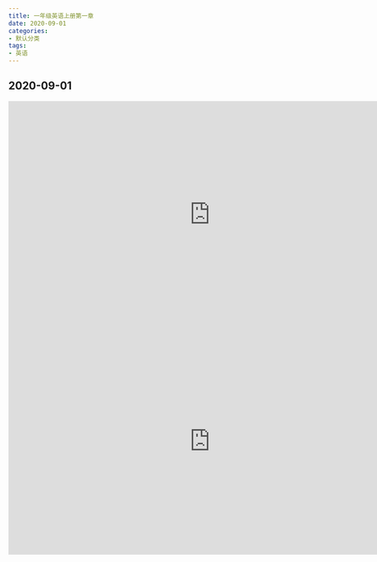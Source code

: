 ```yaml
---
title: 一年级英语上册第一章
date: 2020-09-01
categories:
- 默认分类
tags:
- 英语
---
```



## 2020-09-01

<iframe 
    height=450 
    width=800 
    src="https://cdn.jsdelivr.net/gh/qinghongjiao/cdn/school/1-1-1.mp4" 
    frameborder=0 
    allowfullscreen>
</iframe>

<iframe 
    width="800" 
    height="450" 
    src="https://cdn.jsdelivr.net/gh/qinghongjiao/cdn/school/1-1-1.mp4"
    frameborder="0" 
    allowfullscreen>
</iframe>
